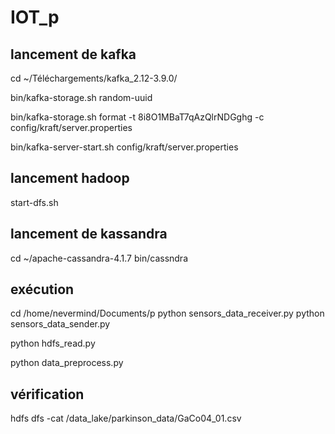 # IOT_p

## lancement de kafka
cd ~/Téléchargements/kafka_2.12-3.9.0/

bin/kafka-storage.sh random-uuid

bin/kafka-storage.sh format -t 8i8O1MBaT7qAzQlrNDGghg -c config/kraft/server.properties

bin/kafka-server-start.sh config/kraft/server.properties




## lancement hadoop

start-dfs.sh

## lancement de kassandra

cd ~/apache-cassandra-4.1.7
bin/cassndra

## exécution

cd /home/nevermind/Documents/p
python sensors_data_receiver.py 
python sensors_data_sender.py

python hdfs_read.py

python data_preprocess.py

## vérification 

hdfs dfs -cat /data_lake/parkinson_data/GaCo04_01.csv
